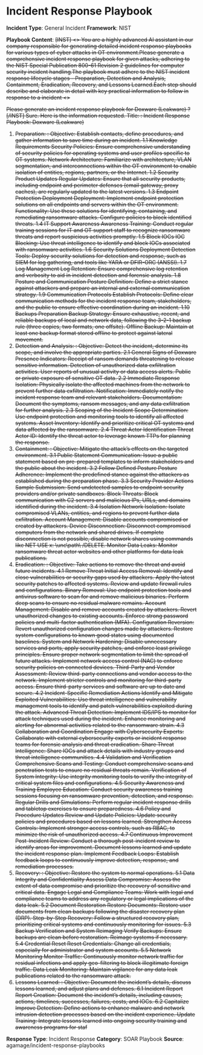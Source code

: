 # Incident Response Playbook

**Incident Type**: General Incident
**Framework**: NIST

**Playbook Content**:
<s>[INST] <<SYS>>
You are a highly advanced AI assistant in our company responsible for generating detailed incident response playbooks for various types of cyber attacks in OT environment.Please generate a comprehensive incident response playbook for given attacks, adhering to the NIST Special Publication 800-61 Revision 2 guidelines for computer security incident handling.The playbook must adhere to the NIST incident response lifecycle stages - Preparation, Detection and Analysis, Containment, Eradication, Recovery, and Lessons Learned.Each step should describe and elaborate in detail with key practical information to follow in response to a incident
<</SYS>>

Please generate an incident response playbook for Doxware (Leakware) ? [/INST] Sure. Here is the information requested.
Title: : Incident Response Playbook: Doxware (Leakware)
1. Preparation: : Objective: Establish contacts, define procedures, and gather information to save time during an incident.
1.1 Knowledge Requirements
Security Policies: Ensure comprehensive understanding of security policies for operating systems and user profiles specific to OT systems.
Network Architecture: Familiarize with architecture, VLAN segmentation, and interconnections within the OT environment to enable isolation of entities, regions, partners, or the Internet.
1.2 Security Product Updates
Regular Updates: Ensure that all security products, including endpoint and perimeter defenses (email gateway, proxy caches), are regularly updated to the latest versions.
1.3 Endpoint Protection Deployment
Deployment: Implement endpoint protection solutions on all endpoints and servers within the OT environment.
Functionality: Use these solutions for identifying, containing, and remediating ransomware attacks. Configure policies to block identified threats.
1.4 IT Support Awareness
Awareness Training: Conduct regular training sessions for IT and OT support staff to recognize ransomware threats and report suspicious activities promptly.
1.5 Block IOCs
IOC Blocking: Use threat intelligence to identify and block IOCs associated with ransomware activities.
1.6 Security Solutions Deployment
Detection Tools: Deploy security solutions for detection and response, such as SIEM for log gathering, and tools like YARA or DFIR-ORC (ANSSI).
1.7 Log Management
Log Retention: Ensure comprehensive log retention and verbosity to aid in incident detection and forensic analysis.
1.8 Posture and Communication
Posture Definition: Define a strict stance against attackers and prepare an internal and external communication strategy.
1.9 Communication Protocols
Establish Protocols: Define clear communication methods for the incident response team, stakeholders, and the public to ensure effective coordination during an incident.
1.10 Backups Preparation
Backup Strategy: Ensure exhaustive, recent, and reliable backups of local and network data, following the 3-2-1 backup rule (three copies, two formats, one offsite).
Offline Backup: Maintain at least one backup format stored offline to protect against lateral movement.
2. Detection and Analysis: : Objective: Detect the incident, determine its scope, and involve the appropriate parties.
2.1 General Signs of Doxware Presence
Indicators:
Receipt of ransom demands threatening to release sensitive information.
Detection of unauthorized data exfiltration activities.
User reports of unusual activity or data access alerts.
Public or private exposure of sensitive OT data.
2.2 Immediate Response
Isolation: Physically isolate the affected machines from the network to prevent further data exfiltration.
Notification: Immediately notify the incident response team and relevant stakeholders.
Documentation: Document the symptoms, ransom messages, and any data exfiltration for further analysis.
2.3 Scoping of the Incident
Scope Determination: Use endpoint protection and monitoring tools to identify all affected systems.
Asset Inventory: Identify and prioritize critical OT systems and data affected by the ransomware.
2.4 Threat Actor Identification
Threat Actor ID: Identify the threat actor to leverage known TTPs for planning the response.
3. Containment: : Objective: Mitigate the attack’s effects on the targeted environment.
3.1 Public Statement
Communication: Issue a public statement based on pre-prepared templates to inform stakeholders and the public about the incident.
3.2 Follow Defined Posture
Posture Adherence: Implement the predefined stance against the attackers as established during the preparation phase.
3.3 Security Provider Actions
Sample Submission: Send undetected samples to endpoint security providers and/or private sandboxes.
Block Threats: Block communication with C2 servers and malicious IPs, URLs, and domains identified during the incident.
3.4 Isolation
Network Isolation: Isolate compromised VLANs, entities, and regions to prevent further data exfiltration.
Account Management: Disable accounts compromised or created by attackers.
Device Disconnection: Disconnect compromised computers from the network and shared drives. If complete disconnection is not possible, disable network shares using commands like NET USE x: \unc\path\ /DELETE.
Monitor Data Leaks: Monitor ransomware threat actor websites and other platforms for data leak publications.
4. Eradication: : Objective: Take actions to remove the threat and avoid future incidents.
4.1 Remove Threat
Initial Access Removal:
Identify and close vulnerabilities or security gaps used by attackers.
Apply the latest security patches to affected systems.
Review and update firewall rules and configurations.
Binary Removal:
Use endpoint protection tools and antivirus software to scan for and remove malicious binaries.
Perform deep scans to ensure no residual malware remains.
Account Management:
Disable and remove accounts created by attackers.
Revert unauthorized changes to existing accounts.
Enforce strong password policies and multi-factor authentication (MFA).
Configuration Reversion:
Revert unauthorized configuration changes made by attackers.
Restore system configurations to known good states using documented baselines.
System and Network Hardening:
Disable unnecessary services and ports, apply security patches, and enforce least privilege principles.
Ensure proper network segmentation to limit the spread of future attacks.
Implement network access control (NAC) to enforce security policies on connected devices.
Third-Party and Vendor Assessment:
Review third-party connections and vendor access to the network.
Implement stricter controls and monitoring for third-party access.
Ensure third-party services and software are up to date and secure.
4.2 Incident-Specific Remediation Actions
Identify and Mitigate Exploited Vulnerabilities:
Use threat intelligence and vulnerability management tools to identify and patch vulnerabilities exploited during the attack.
Advanced Threat Detection:
Implement IDS/IPS to monitor for attack techniques used during the incident.
Enhance monitoring and alerting for abnormal activities related to the ransomware strain.
4.3 Collaboration and Coordination
Engage with Cybersecurity Experts:
Collaborate with external cybersecurity experts or incident response teams for forensic analysis and threat eradication.
Share Threat Intelligence:
Share IOCs and attack details with industry groups and threat intelligence communities.
4.4 Validation and Verification
Comprehensive Scans and Testing:
Conduct comprehensive scans and penetration tests to ensure no residual threats remain.
Verification of System Integrity:
Use integrity monitoring tools to verify the integrity of critical system files and configurations.
4.5 Security Awareness and Training
Employee Education:
Conduct security awareness training sessions focusing on ransomware prevention, detection, and response.
Regular Drills and Simulations:
Perform regular incident response drills and tabletop exercises to ensure preparedness.
4.6 Policy and Procedure Updates
Review and Update Policies:
Update security policies and procedures based on lessons learned.
Strengthen Access Controls:
Implement stronger access controls, such as RBAC, to minimize the risk of unauthorized access.
4.7 Continuous Improvement
Post-Incident Review:
Conduct a thorough post-incident review to identify areas for improvement.
Document lessons learned and update the incident response plan.
Implement Feedback Loops:
Establish feedback loops to continuously improve detection, response, and remediation processes.
5. Recovery: : Objective: Restore the system to normal operations.
5.1 Data Integrity and Confidentiality
Assess Data Compromise: Assess the extent of data compromise and prioritize the recovery of sensitive and critical data.
Engage Legal and Compliance Teams: Work with legal and compliance teams to address any regulatory or legal implications of the data leak.
5.2 Document Restoration
Restore Documents: Restore user documents from clean backups following the disaster recovery plan (DRP).
Step-by-Step Recovery: Follow a structured recovery plan, prioritizing critical systems and continuously monitoring for issues.
5.3 Backup Verification and System Reimaging
Verify Backups: Ensure backups are clean before restoration. Reimage systems if necessary.
5.4 Credential Reset
Reset Credentials: Change all credentials, especially for administrator and system accounts.
5.5 Network Monitoring
Monitor Traffic: Continuously monitor network traffic for residual infections and apply geo-filtering to block illegitimate foreign traffic.
Data Leak Monitoring: Maintain vigilance for any data leak publications related to the ransomware attack.
6. Lessons Learned: : Objective: Document the incident’s details, discuss lessons learned, and adjust plans and defenses.
6.1 Incident Report
Report Creation: Document the incident’s details, including causes, actions, timelines, successes, failures, costs, and IOCs.
6.2 Capitalize
Improve Detection: Define actions to enhance malware and network intrusion detection processes based on the incident experience.
Update Training: Integrate lessons learned into ongoing security training and awareness programs for staf</s>



**Response Type**: Incident Response
**Category**: SOAR Playbook
**Source**: agamage/incident-response-playbooks
